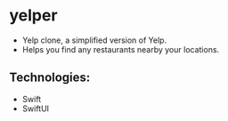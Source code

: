# yelper

- Yelp clone, a simplified version of Yelp.
- Helps you find any restaurants nearby your locations.

## Technologies:

- Swift
- SwiftUI
